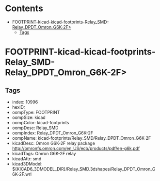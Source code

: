 



Contents
========

* [FOOTPRINT-kicad-kicad-footprints-Relay_SMD-Relay_DPDT_Omron_G6K-2F>](#footprint-kicad-kicad-footprints-relay_smd-relay_dpdt_omron_g6k-2f)
	* [Tags](#tags)

# FOOTPRINT-kicad-kicad-footprints-Relay_SMD-Relay_DPDT_Omron_G6K-2F>

## Tags

- index: 10996
- hexID: 
- oompType: FOOTPRINT
- oompSize: kicad
- oompColor: kicad-footprints
- oompDesc: Relay_SMD
- oompIndex: Relay_DPDT_Omron_G6K-2F
- oompName: kicad-footprints/Relay_SMD/Relay_DPDT_Omron_G6K-2F
- kicadDesc: Omron G6K-2F relay package http://omronfs.omron.com/en_US/ecb/products/pdf/en-g6k.pdf
- kicadTags: Omron G6K-2F relay
- kicadAttr: smd
- kicad3DModel: ${KICAD6_3DMODEL_DIR}/Relay_SMD.3dshapes/Relay_DPDT_Omron_G6K-2F.wrl
